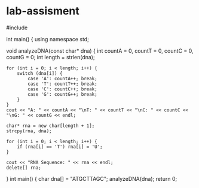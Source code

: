 # lab-assisment
#include <iostream>

int main() {
using namespace std;

void analyzeDNA(const char* dna) {
    int countA = 0, countT = 0, countC = 0, countG = 0;
    int length = strlen(dna);
    
    for (int i = 0; i < length; i++) {     
        switch (dna[i]) {
            case 'A': countA++; break;
            case 'T': countT++; break;
            case 'C': countC++; break;
            case 'G': countG++; break;
        }
    }
    cout << "A: " << countA << "\nT: " << countT << "\nC: " << countC << "\nG: " << countG << endl;

    char* rna = new char[length + 1];
    strcpy(rna, dna);
    
    for (int i = 0; i < length; i++) {
        if (rna[i] == 'T') rna[i] = 'U';
    }

    cout << "RNA Sequence: " << rna << endl;
    delete[] rna;
}
int main() {
    char dna[] = "ATGCTTAGC";
    analyzeDNA(dna);
    return 0;
